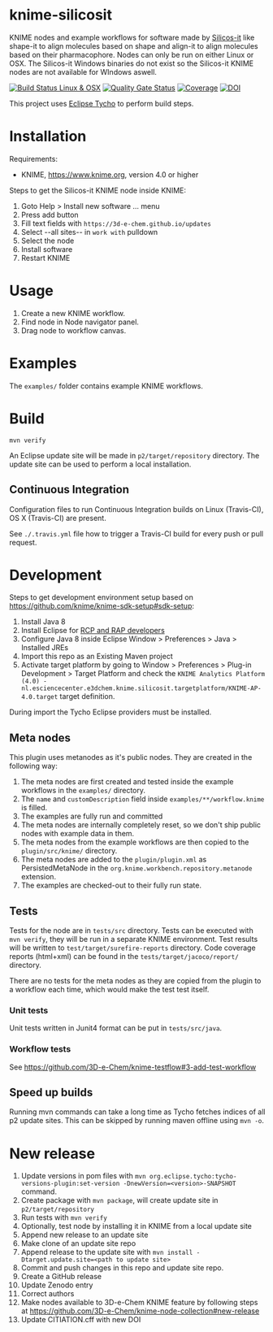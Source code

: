 # knime-silicosit

KNIME nodes and example workflows for software made by [Silicos-it](http://silicos-it.be.s3-website-eu-west-1.amazonaws.com/index.html) like shape-it to align molecules based on shape and align-it to align molecules based on their pharmacophore. Nodes can only be run on either Linux or OSX. The Silicos-it Windows binaries do not exist so the Silicos-it KNIME nodes are not available for WIndows aswell.

[![Build Status Linux & OSX](https://travis-ci.org/3D-e-Chem/knime-silicos-it.svg?branch=master)](https://travis-ci.org/3D-e-Chem/knime-silicos-it)
[![Quality Gate Status](https://sonarcloud.io/api/project_badges/measure?project=nl.esciencecenter.e3dchem.knime.silicosit%3Anl.esciencecenter.e3dchem.knime.silicosit&metric=alert_status)](https://sonarcloud.io/dashboard?id=nl.esciencecenter.e3dchem.knime.silicosit%3Anl.esciencecenter.e3dchem.knime.silicosit)
[![Coverage](https://sonarcloud.io/api/project_badges/measure?project=nl.esciencecenter.e3dchem.knime.silicosit%3Anl.esciencecenter.e3dchem.knime.silicosit&metric=coverage)](https://sonarcloud.io/dashboard?id=nl.esciencecenter.e3dchem.knime.silicosit%3Anl.esciencecenter.e3dchem.knime.silicosit)
[![DOI](https://zenodo.org/badge/DOI/10.5281/zenodo.597793.svg)](https://doi.org/10.5281/zenodo.597793)

This project uses [Eclipse Tycho](https://www.eclipse.org/tycho/) to perform build steps.

# Installation

Requirements:

* KNIME, https://www.knime.org, version 4.0 or higher

Steps to get the Silicos-it KNIME node inside KNIME:

1. Goto Help > Install new software ... menu
2. Press add button
3. Fill text fields with `https://3d-e-chem.github.io/updates`
4. Select --all sites-- in `work with` pulldown
5. Select the node
6. Install software
7. Restart KNIME

# Usage

1. Create a new KNIME workflow.
2. Find node in Node navigator panel.
3. Drag node to workflow canvas.

# Examples

The `examples/` folder contains example KNIME workflows.

# Build

```
mvn verify
```

An Eclipse update site will be made in `p2/target/repository` directory.
The update site can be used to perform a local installation.

## Continuous Integration

Configuration files to run Continuous Integration builds on Linux (Travis-CI), OS X (Travis-CI) are present.

See `./.travis.yml` file how to trigger a Travis-CI build for every push or pull request.

# Development

Steps to get development environment setup based on https://github.com/knime/knime-sdk-setup#sdk-setup:

1. Install Java 8
2. Install Eclipse for [RCP and RAP developers](https://www.eclipse.org/downloads/packages/release/2018-12/r/eclipse-ide-rcp-and-rap-developers)
3. Configure Java 8 inside Eclipse Window > Preferences > Java > Installed JREs
4. Import this repo as an Existing Maven project
5. Activate target platform by going to Window > Preferences > Plug-in Development > Target Platform and check the `KNIME Analytics Platform (4.0) - nl.esciencecenter.e3dchem.knime.silicosit.targetplatform/KNIME-AP-4.0.target` target definition.

During import the Tycho Eclipse providers must be installed.

## Meta nodes

This plugin uses metanodes as it's public nodes. They are created in the following way:

1. The meta nodes are first created and tested inside the example workflows in the `examples/` directory.
2. The `name` and `customDescription` field inside `examples/**/workflow.knime` is filled.
3. The examples are fully run and committed
4. The meta nodes are internally completely reset, so we don't ship public nodes with example data in them.
5. The meta nodes from the example workflows are then copied to the `plugin/src/knime/` directory.
6. The meta nodes are added to the `plugin/plugin.xml` as PersistedMetaNode in the `org.knime.workbench.repository.metanode` extension.
7. The examples are checked-out to their fully run state.

## Tests

Tests for the node are in `tests/src` directory.
Tests can be executed with `mvn verify`, they will be run in a separate KNIME environment.
Test results will be written to `test/target/surefire-reports` directory.
Code coverage reports (html+xml) can be found in the `tests/target/jacoco/report/` directory.

There are no tests for the meta nodes as they are copied from the plugin to a workflow each time, which would make the test test itself. 

### Unit tests

Unit tests written in Junit4 format can be put in `tests/src/java`.

### Workflow tests

See https://github.com/3D-e-Chem/knime-testflow#3-add-test-workflow

## Speed up builds

Running mvn commands can take a long time as Tycho fetches indices of all p2 update sites.
This can be skipped by running maven offline using `mvn -o`.

# New release

1. Update versions in pom files with `mvn org.eclipse.tycho:tycho-versions-plugin:set-version -DnewVersion=<version>-SNAPSHOT` command.
2. Create package with `mvn package`, will create update site in `p2/target/repository`
3. Run tests with `mvn verify`
4. Optionally, test node by installing it in KNIME from a local update site
5. Append new release to an update site
  1. Make clone of an update site repo
  2. Append release to the update site with `mvn install -Dtarget.update.site=<path to update site>`
6. Commit and push changes in this repo and update site repo.
7. Create a GitHub release
8. Update Zenodo entry
  1. Correct authors
9. Make nodes available to 3D-e-Chem KNIME feature by following steps at https://github.com/3D-e-Chem/knime-node-collection#new-release
10. Update CITIATION.cff with new DOI
